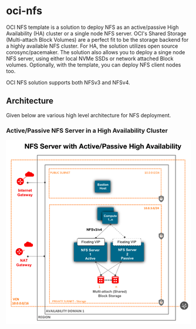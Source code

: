# oci-nfs
OCI NFS template is a solution to deploy NFS as an active/passive High Availability (HA) cluster or a single node NFS server.  OCI's Shared Storage (Multi-attach Block Volumes) are a perfect fit to be the storage backend for a highly available NFS cluster.  For HA, the solution utilizes open source corosync/pacemaker.   The solution also allows you to deploy a singe node NFS server,  using either local NVMe SSDs or network attached Block volumes.  Optionally,  with the template, you can deploy NFS client nodes too.   

OCI NFS solution supports both NFSv3 and NFSv4.   



## Architecture
Given below are various high level architecture for NFS deployment. 

### Active/Passive NFS Server in a High Availability Cluster

![](./images/NFS_Active_Passive_HA_High_Level_Arch.png)
    
